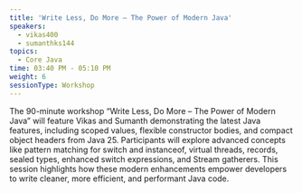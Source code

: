 ```yaml
---
title: 'Write Less, Do More – The Power of Modern Java'
speakers:
  - vikas400
  - sumanthks144
topics:
  - Core Java
time: 03:40 PM - 05:10 PM
weight: 6
sessionType: Workshop
---
```


The 90-minute workshop “Write Less, Do More – The Power of Modern Java” will feature Vikas and Sumanth demonstrating the latest Java features, including scoped values, flexible constructor bodies, and compact object headers from Java 25. Participants will explore advanced concepts like pattern matching for switch and instanceof, virtual threads, records, sealed types, enhanced switch expressions, and Stream gatherers. This session highlights how these modern enhancements empower developers to write cleaner, more efficient, and performant Java code.
